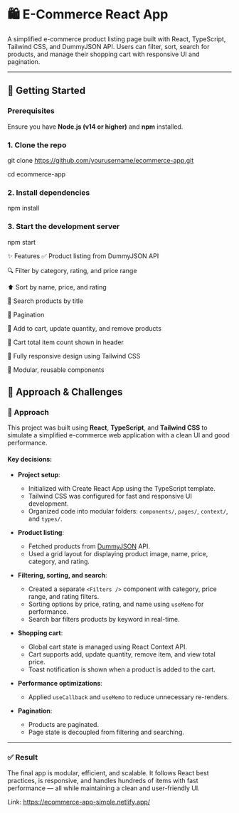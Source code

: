 
# 🛍️ E-Commerce React App

A simplified e-commerce product listing page built with React, TypeScript, Tailwind CSS, and DummyJSON API. Users can filter, sort, search for products, and manage their shopping cart with responsive UI and pagination.

---

## 🚀 Getting Started

### Prerequisites

Ensure you have **Node.js (v14 or higher)** and **npm** installed.

### 1. Clone the repo

git clone https://github.com/yourusername/ecommerce-app.git

cd ecommerce-app

### 2. Install dependencies

npm install

### 3. Start the development server

npm start


✨ Features
✅ Product listing from DummyJSON API

🔍 Filter by category, rating, and price range

⬆️ Sort by name, price, and rating

🔎 Search products by title

📄 Pagination 

🛒 Add to cart, update quantity, and remove products

🧾 Cart total item count shown in header

📱 Fully responsive design using Tailwind CSS

🔁 Modular, reusable components



## 🧠 Approach & Challenges

### 📌 Approach

This project was built using **React**, **TypeScript**, and **Tailwind CSS** to simulate a simplified e-commerce web application with a clean UI and good performance.

#### Key decisions:

- **Project setup**:
  - Initialized with Create React App using the TypeScript template.
  - Tailwind CSS was configured for fast and responsive UI development.
  - Organized code into modular folders: `components/`, `pages/`, `context/`, and `types/`.

- **Product listing**:
  - Fetched products from [DummyJSON](https://dummyjson.com/products) API.
  - Used a grid layout for displaying product image, name, price, category, and rating.

- **Filtering, sorting, and search**:
  - Created a separate `<Filters />` component with category, price range, and rating filters.
  - Sorting options by price, rating, and name using `useMemo` for performance.
  - Search bar filters products by keyword in real-time.

- **Shopping cart**:
  - Global cart state is managed using React Context API.
  - Cart supports add, update quantity, remove item, and view total price.
  - Toast notification is shown when a product is added to the cart.

- **Performance optimizations**:
  - Applied `useCallback` and `useMemo` to reduce unnecessary re-renders.

- **Pagination**:
  - Products are paginated.
  - Page state is decoupled from filtering and searching.

---

### ✅ Result

The final app is modular, efficient, and scalable. It follows React best practices, is responsive, and handles hundreds of items with fast performance — all while maintaining a clean and user-friendly UI.

Link: https://ecommerce-app-simple.netlify.app/